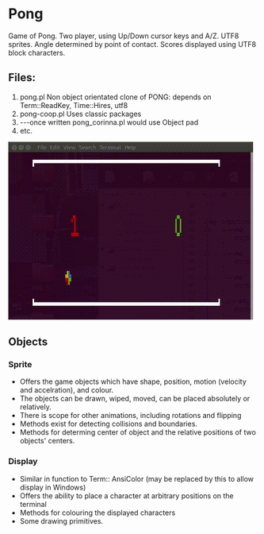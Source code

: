 # Pong

Game of Pong. Two player, using Up/Down cursor keys and A/Z. UTF8 sprites. Angle determined by point of contact. 
Scores displayed using UTF8 block characters.

## Files:
1) pong.pl   Non object orientated clone of PONG: depends on Term::ReadKey, Time::Hires, utf8
2) pong-coop.pl   Uses classic packages
3) ---once written pong_corinna.pl   would use Object pad
4) etc.

![Pong](https://github.com/saiftynet/dummyrepo/blob/main/Pooppi/pong.gif)

## Objects

### Sprite
* Offers the game objects which have shape, position, motion (velocity and accelration), and colour.
* The objects can be drawn, wiped, moved, can be placed absolutely or relatively.
* There is scope for other animations, including rotations and flipping
* Methods exist for detecting collisions and boundaries.
* Methods for determing center of object and the relative positions of two objects' centers.

### Display
* Similar in function to Term:: AnsiColor (may be replaced by this to allow display in Windows)
* Offers the ability to place a character at arbitrary positions on the terminal
* Methods for colouring the displayed characters
* Some drawing primitives.



